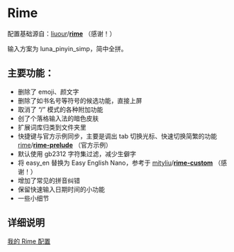 # Rime

配置基础源自：[liuour](https://github.com/liuour)/**[rime](https://github.com/liuour/rime)** （感谢！）



输入方案为 luna_pinyin_simp，简中全拼。



## 主要功能：

-   删除了 emoji、颜文字
-   删除了如书名号等符号的候选功能，直接上屏
-   取消了 “/” 模式的各种附加功能
-   创了个落格输入法的暗色皮肤
-   扩展词库归类到文件夹里
-   快捷键与官方示例同步，主要是调出 tab 切换光标、快速切换简繁的功能 [rime](https://github.com/rime)/**[rime-prelude](https://github.com/rime/rime-prelude)** （官方示例）
-   默认使用 gb2312 字符集过滤，减少生僻字
-   将 easy_en 替换为 Easy English Nano，参考于 [mityliu](https://github.com/mityliu)/**[rime-custom](https://github.com/mityliu/rime-custom)** （感谢！）
-   增加了常见的拼音纠错
-   保留快速输入日期时间的小功能
-   一些小细节



## 详细说明

[我的 Rime 配置](https://dvel.xyz/post/30/)

